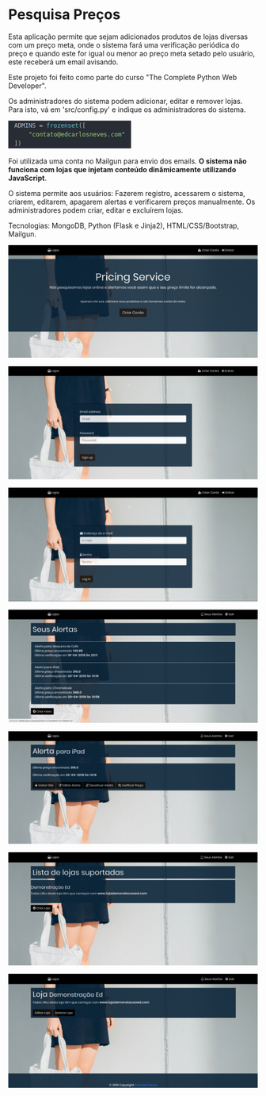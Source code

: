 # Pesquisa Preços

Esta aplicação permite que sejam adicionados produtos de lojas diversas com um preço meta, onde o sistema fará uma verificação periódica do preço e quando este for igual ou menor ao preço meta setado pelo usuário, este receberá um email avisando.

Este projeto foi feito como parte do curso "The Complete Python Web Developer".

Os administradores do sistema podem adicionar, editar e remover lojas. Para isto, vá em 'src/config.py' e indique os administradores do sistema.

![Adicionar administrador](readme-files/administradores.png)

Foi utilizada uma conta no Mailgun para envio dos emails. **O sistema não funciona com lojas que injetam conteúdo dinâmicamente utilizando JavaScript**.

O sistema permite aos usuários: Fazerem registro, acessarem o sistema, criarem, editarem, apagarem alertas e verificarem preços manualmente. Os administradores podem criar, editar e excluírem lojas.

Tecnologias: MongoDB, Python (Flask e Jinja2), HTML/CSS/Bootstrap, Mailgun.

![Adicionar administrador](readme-files/home.png)

![Adicionar administrador](readme-files/criar-conta.png)

![Adicionar administrador](readme-files/entrar.png)

![Adicionar administrador](readme-files/alertas.png)

![Adicionar administrador](readme-files/detalhe-alerta.png)

![Adicionar administrador](readme-files/lojas.png)

![Adicionar administrador](readme-files/detalhe-loja.png)

